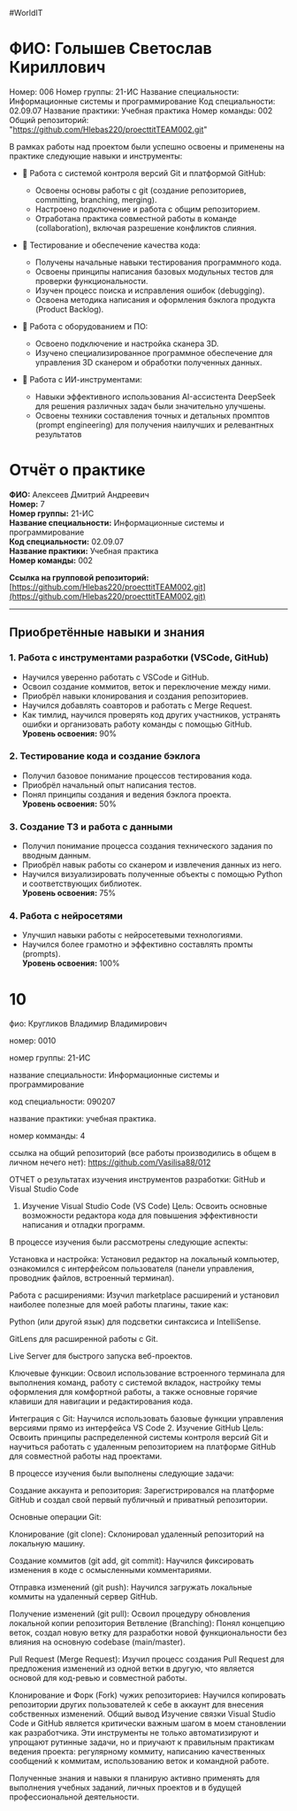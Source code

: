 #WorldIT
# ФИО: Голышев Светослав Кириллович
Номер: 006
Номер группы: 21-ИС
Название специальности: Информационные системы и программирование
Код специальности: 02.09.07
Название практики: Учебная практика
Номер команды: 002
Общий репозиторий: "https://github.com/Hlebas220/proecttitTEAM002.git"

В рамках работы над проектом были успешно освоены и применены на практике следующие навыки и инструменты:

*   🐙 Работа с системой контроля версий Git и платформой GitHub:
    *   Освоены основы работы с git (создание репозиториев, committing, branching, merging).
    *   Настроено подключение и работа с общим репозиторием.
    *   Отработана практика совместной работы в команде (collaboration), включая разрешение конфликтов слияния.

*   🧪 Тестирование и обеспечение качества кода:
    *   Получены начальные навыки тестирования программного кода.
    *   Освоены принципы написания базовых модульных тестов для проверки функциональности.
    *   Изучен процесс поиска и исправления ошибок (debugging).
    *   Освоена методика написания и оформления бэклога продукта (Product Backlog).

*   🔧 Работа с оборудованием и ПО:
    *   Освоено подключение и настройка сканера 3D.
    *   Изучено специализированное программное обеспечение для управления 3D сканером и обработки полученных данных.

*   🤖 Работа с ИИ-инструментами:
    *   Навыки эффективного использования AI-ассистента DeepSeek для решения различных задач были значительно улучшены.
    *   Освоены техники составления точных и детальных промптов (prompt engineering) для получения наилучших и релевантных результатов
# Отчёт о практике

**ФИО:** Алексеев Дмитрий Андреевич  
**Номер:** 7  
**Номер группы:** 21-ИС  
**Название специальности:** Информационные системы и программирование  
**Код специальности:** 02.09.07  
**Название практики:** Учебная практика  
**Номер команды:** 002  

**Ссылка на групповой репозиторий:** [https://github.com/Hlebas220/proecttitTEAM002.git](https://github.com/Hlebas220/proecttitTEAM002.git)

---

## Приобретённые навыки и знания

### 1. Работа с инструментами разработки (VSCode, GitHub)
- Научился уверенно работать с VSCode и GitHub.
- Освоил создание коммитов, веток и переключение между ними.
- Приобрёл навыки клонирования и создания репозиториев.
- Научился добавлять соавторов и работать с Merge Request.
- Как тимлид, научился проверять код других участников, устранять ошибки и организовать работу команды с помощью GitHub.  
**Уровень освоения:** 90%

### 2. Тестирование кода и создание бэклога
- Получил базовое понимание процессов тестирования кода.
- Приобрёл начальный опыт написания тестов.
- Понял принципы создания и ведения бэклога проекта.  
**Уровень освоения:** 50%

### 3. Создание ТЗ и работа с данными
- Получил понимание процесса создания технического задания по вводным данным.
- Приобрёл навык работы со сканером и извлечения данных из него.
- Научился визуализировать полученные объекты с помощью Python и соответствующих библиотек.  
**Уровень освоения:** 75%

### 4. Работа с нейросетями
- Улучшил навыки работы с нейросетевыми технологиями.
- Научился более грамотно и эффективно составлять промты (prompts).  
**Уровень освоения:** 100%

# 10
фио: Кругликов Владимир Владимирович

номер: 0010

номер группы: 21-ИС

название специальности: Информационные системы и программирование

код специальности: 090207

название практики: учебная практика.

номер комманды: 4

ссылка на общий репозиторий (все работы производились в общем в личном нечего нет): https://github.com/Vasilisa88/012


ОТЧЕТ
о результатах изучения инструментов разработки: GitHub и Visual Studio Code
1. Изучение Visual Studio Code (VS Code)
Цель: Освоить основные возможности редактора кода для повышения эффективности написания и отладки программ.

В процессе изучения были рассмотрены следующие аспекты:

Установка и настройка: Установил редактор на локальный компьютер, ознакомился с интерфейсом пользователя (панели управления, проводник файлов, встроенный терминал).

Работа с расширениями: Изучил marketplace расширений и установил наиболее полезные для моей работы плагины, такие как:

Python (или другой язык) для подсветки синтаксиса и IntelliSense.

GitLens для расширенной работы с Git.

Live Server для быстрого запуска веб-проектов.

Ключевые функции: Освоил использование встроенного терминала для выполнения команд, работу с системой вкладок, настройку темы оформления для комфортной работы, а также основные горячие клавиши для навигации и редактирования кода.

Интеграция с Git: Научился использовать базовые функции управления версиями прямо из интерфейса VS Code 
2. Изучение GitHub
Цель: Освоить принципы распределенной системы контроля версий Git и научиться работать с удаленным репозиторием на платформе GitHub для совместной работы над проектами.

В процессе изучения были выполнены следующие задачи:

Создание аккаунта и репозитория: Зарегистрировался на платформе GitHub и создал свой первый публичный и приватный репозитории.

Основные операции Git:

Клонирование (git clone): Склонировал удаленный репозиторий на локальную машину.

Создание коммитов (git add, git commit): Научился фиксировать изменения в коде с осмысленными комментариями.

Отправка изменений (git push): Научился загружать локальные коммиты на удаленный сервер GitHub.

Получение изменений (git pull): Освоил процедуру обновления локальной копии репозитория
Ветвление (Branching): Понял концепцию веток, создал новую ветку для разработки новой функциональности без влияния на основную codebase (main/master).

Pull Request (Merge Request): Изучил процесс создания Pull Request для предложения изменений из одной ветки в другую, что является основой для код-ревью и совместной работы.

Клонирование и Форк (Fork) чужих репозиториев: Научился копировать репозитории других пользователей к себе в аккаунт для внесения собственных изменений.
Общий вывод
Изучение связки Visual Studio Code и GitHub является критически важным шагом в моем становлении как разработчика. Эти инструменты не только автоматизируют и упрощают рутинные задачи, но и приучают к правильным практикам ведения проекта: регулярному коммиту, написанию качественных сообщений к коммитам, использованию веток и командной работе.

Полученные знания и навыки я планирую активно применять для выполнения учебных заданий, личных проектов и в будущей профессиональной деятельности.
